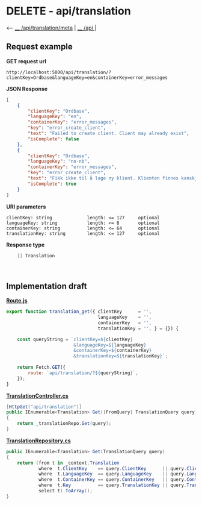 # DELETE - api/translation

<-- [__ /api/translation/meta](GET-translation-meta.md) | [__ /api ](../index.md)  | 

## Request example 

**GET request url**
```url
http://localhost:5000/api/translation/?clientKey=Ordbase&languageKey=en&containerKey=error_messages
``` 

**JSON Response**
```json
[
    {
        "clientKey": "Ordbase",
        "languageKey": "en",
        "containerKey": "error_messages",
        "key": "error_create_client",
        "text": "Failed to create client. Client may already exist",
        "isComplete": false
    },
    {
        "clientKey": "Ordbase",
        "languageKey": "no-nb",
        "containerKey": "error_messages",
        "key": "error_create_client",
        "text": "Fikk ikke til å lage ny klient. Klienten finnes kanskje fra før?",
        "isComplete": true
    }
]
```

**URI parameters** 

```
clientKey: string             length: <= 127     optional
languageKey: string           length: <= 8       optional
containerKey: string          length: <= 64      optional
translationKey: string        length: <= 127     optional 
``` 

**Response type**
```cs
    [] Translation
```

<br>

## Implementation draft

[**Route.js**](/wwwroot/lib/Route.js)
```javascript
export function translation_get({ clientKey      = '',  
                                  languageKey    = '',  
                                  containerKey   = '',  
                                  translationKey = '', } = {}) { 

    const queryString = `clientKey=${clientKey}
                         &languageKey=${languageKey}
                         &containerKey=${containerKey}
                         &translationKey=${translationKey}`;
    
    return Fetch.GET({  
        route: `api/translation/?${queryString}`,
    }); 
}
```

[**TranslationController.cs**](/controllers/TranslationController.cs)
```cs
[HttpGet("api/translation")]
public IEnumerable<Translation> Get([FromQuery] TranslationQuery query)
{   
    return _translationRepo.Get(query); 
}
```

[**TranslationRepository.cs**](/repositories/TranslationRepository.cs)
```cs
public IEnumerable<Translation> Get(TranslationQuery query)
{
    return (from t in _context.Translation
            where  t.ClientKey    == query.ClientKey      || query.ClientKey      == null           
            where  t.LanguageKey  == query.LanguageKey    || query.LanguageKey    == null       
            where  t.ContainerKey == query.ContainerKey   || query.ContainerKey   == null     
            where  t.Key          == query.TranslationKey || query.TranslationKey == null 
            select t).ToArray();        
}
```